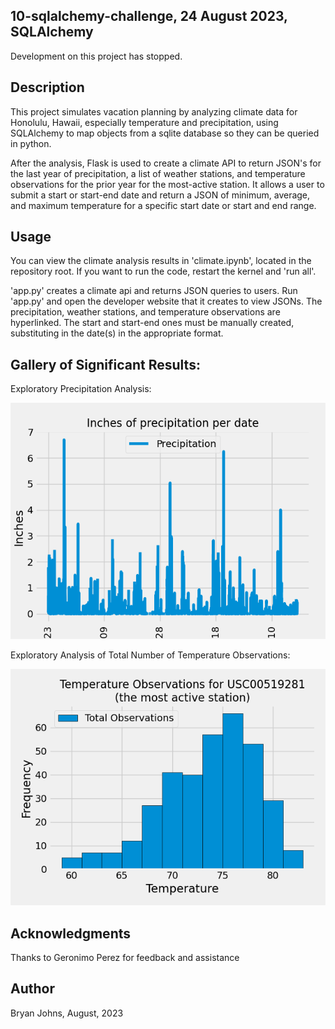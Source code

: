 ## 10-sqlalchemy-challenge, 24 August 2023, SQLAlchemy

Development on this project has stopped.

## Description

This project simulates vacation planning by analyzing climate data for Honolulu, Hawaii, especially temperature and precipitation, using SQLAlchemy to map objects from a sqlite database so they can be queried in python.

After the analysis, Flask is used to create a climate API to return JSON's for the last year of precipitation, a list of weather stations, and temperature observations for the prior year for the most-active station. It allows a user to submit a start or start-end date and return a JSON of minimum, average, and maximum temperature for a specific start date or start and end range.

## Usage

You can view the climate analysis results in 'climate.ipynb', located in the repository root. If you want to run the code, restart the kernel and 'run all'.

'app.py' creates a climate api and returns JSON queries to users.  Run 'app.py' and open the developer website that it creates to view JSONs. The precipitation, weather stations, and temperature observations are hyperlinked. The start and start-end ones must be manually created, substituting in the date(s) in the appropriate format.

## Gallery of Significant Results:

Exploratory Precipitation Analysis:

![Bar chart of precipitation measurements for one year](Images/precipitation.png)

Exploratory Analysis of Total Number of Temperature Observations:

![Histogram of count of temperature observations](Images/tobs.png)

## Acknowledgments

Thanks to Geronimo Perez for feedback and assistance

## Author

Bryan Johns, August, 2023
